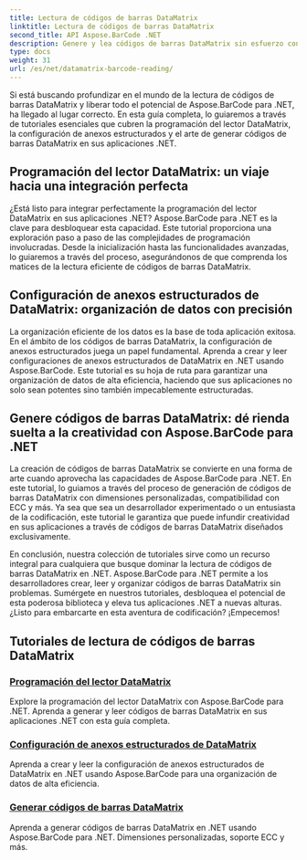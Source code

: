 ```yaml
---
title: Lectura de códigos de barras DataMatrix
linktitle: Lectura de códigos de barras DataMatrix
second_title: API Aspose.BarCode .NET
description: Genere y lea códigos de barras DataMatrix sin esfuerzo con Aspose.BarCode para .NET. Sumérgete en la programación del lector DataMatrix y la configuración de anexos estructurados.
type: docs
weight: 31
url: /es/net/datamatrix-barcode-reading/
---
```


Si está buscando profundizar en el mundo de la lectura de códigos de barras DataMatrix y liberar todo el potencial de Aspose.BarCode para .NET, ha llegado al lugar correcto. En esta guía completa, lo guiaremos a través de tutoriales esenciales que cubren la programación del lector DataMatrix, la configuración de anexos estructurados y el arte de generar códigos de barras DataMatrix en sus aplicaciones .NET.

## Programación del lector DataMatrix: un viaje hacia una integración perfecta

¿Está listo para integrar perfectamente la programación del lector DataMatrix en sus aplicaciones .NET? Aspose.BarCode para .NET es la clave para desbloquear esta capacidad. Este tutorial proporciona una exploración paso a paso de las complejidades de programación involucradas. Desde la inicialización hasta las funcionalidades avanzadas, lo guiaremos a través del proceso, asegurándonos de que comprenda los matices de la lectura eficiente de códigos de barras DataMatrix.

## Configuración de anexos estructurados de DataMatrix: organización de datos con precisión

La organización eficiente de los datos es la base de toda aplicación exitosa. En el ámbito de los códigos de barras DataMatrix, la configuración de anexos estructurados juega un papel fundamental. Aprenda a crear y leer configuraciones de anexos estructurados de DataMatrix en .NET usando Aspose.BarCode. Este tutorial es su hoja de ruta para garantizar una organización de datos de alta eficiencia, haciendo que sus aplicaciones no solo sean potentes sino también impecablemente estructuradas.

## Genere códigos de barras DataMatrix: dé rienda suelta a la creatividad con Aspose.BarCode para .NET

La creación de códigos de barras DataMatrix se convierte en una forma de arte cuando aprovecha las capacidades de Aspose.BarCode para .NET. En este tutorial, lo guiamos a través del proceso de generación de códigos de barras DataMatrix con dimensiones personalizadas, compatibilidad con ECC y más. Ya sea que sea un desarrollador experimentado o un entusiasta de la codificación, este tutorial le garantiza que puede infundir creatividad en sus aplicaciones a través de códigos de barras DataMatrix diseñados exclusivamente.

En conclusión, nuestra colección de tutoriales sirve como un recurso integral para cualquiera que busque dominar la lectura de códigos de barras DataMatrix en .NET. Aspose.BarCode para .NET permite a los desarrolladores crear, leer y organizar códigos de barras DataMatrix sin problemas. Sumérgete en nuestros tutoriales, desbloquea el potencial de esta poderosa biblioteca y eleva tus aplicaciones .NET a nuevas alturas. ¿Listo para embarcarte en esta aventura de codificación? ¡Empecemos!
## Tutoriales de lectura de códigos de barras DataMatrix
### [Programación del lector DataMatrix](./datamatrix-reader-programming/)
Explore la programación del lector DataMatrix con Aspose.BarCode para .NET. Aprenda a generar y leer códigos de barras DataMatrix en sus aplicaciones .NET con esta guía completa.
### [Configuración de anexos estructurados de DataMatrix](./datamatrix-structured-append-configuration/)
Aprenda a crear y leer la configuración de anexos estructurados de DataMatrix en .NET usando Aspose.BarCode para una organización de datos de alta eficiencia.
### [Generar códigos de barras DataMatrix](./datamatrix-versions/)
Aprenda a generar códigos de barras DataMatrix en .NET usando Aspose.BarCode para .NET. Dimensiones personalizadas, soporte ECC y más.